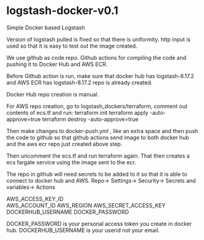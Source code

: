 # logstash-docker-v0.1
Simple Docker based Logstash

Version of logstash pulled is fixed so that there is uniformity.
http input is used so that it is easy to test out the image created.

We use github as code repo. Github actions for compiling the code and pushing it to Docker Hub and AWS ECR.

Before Github action is run, make sure that docker hub has logstash-8.17.2 and AWS ECR has logstash-8.17.2 repo is already created.

Docker Hub repo creation is manual.

For AWS repo creation, go to logstash_dockers/terraform, comment out contents of ecs.tf and run:
terraform init
terraform apply -auto-approve=true
terraform destroy -auto-approve=true

Then make changes to docker-push.yml , like an extra space and then push the code to github so that github actions send image to both docker hub and the aws ecr repo just created above step.

Then uncomment the ecs.tf and run terraform again. That then creates a ecs fargate service using the image 
sent to the ecr.

The repo in github will need secrets to be added to it so that it is able to connect to docker hub and AWS. 
Repo-> Settings-> Security-> Secrets and variables-> Actions

AWS_ACCESS_KEY_ID	
AWS_ACCOUNT_ID
AWS_REGION
AWS_SECRET_ACCESS_KEY
DOCKERHUB_USERNAME
DOCKER_PASSWORD

DOCKER_PASSWORD is your personal access token you create in docker hub.
DOCKERHUB_USERNAME is your userid not your email.